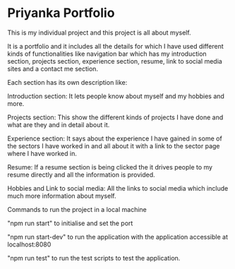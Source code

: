 # Priyanka Portfolio

This is my individual project and this project is all about myself. 

It is a portfolio and it includes all the details for which I have used different kinds of functionalities like navigation bar which has my introduction section, projects section, experience section, resume, link to social media sites and a contact me section. 

Each section has its own description like:

Introduction section: It lets people know about myself and my hobbies and more.

Projects section: This show the different kinds of projects I have done and what are they and in detail about it.

Experience section: It says about the experience I have gained in some of the sectors I have worked in and all about it with a link to the sector page where I have worked in.

Resume: If a resume section is being clicked the it drives people to my resume directly and all the information is provided.

Hobbies and Link to social media: All the links to social media which include much more information about myself.

Commands to run the project in a local machine

"npm run start" to initialise and set the port

"npm run start-dev" to run the application with the application accessible at localhost:8080

"npm run test" to run the test scripts to test the application.

